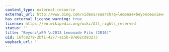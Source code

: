 ```yaml
---
content_type: external-resource
external_url: http://www.bing.com/videos/search?q=lemonae+beyonce&view=detail&mid=01A93E05553FEC6BD77801A93E05553FEC6BD778&FORM=VIRE
has_external_license_warning: true
license: https://en.wikipedia.org/wiki/All_rights_reserved
status: ''
title: "Beyonc\xE9 \u2013 Lemonade Film (2016)"
uid: 16fc8279-2bf1-4277-a15b-87e02cd93273
wayback_url: ''
---
```

